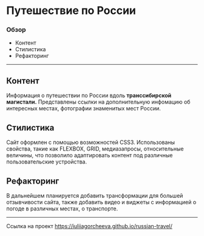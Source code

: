 # Путешествие по России

### Обзор
* Контент
* Стилистика
* Рефакторинг
____
## Контент
Информация о путешествии по России вдоль **транссибирской магистали.** Представлены ссылки на дополнительную инфомацию об интересных местах, фотографии знаменитых мест России.
## Стилистика
Сайт оформлен с помощью возможностей CSS3. Использованы свойства, такие как FLEXBOX, GRID, медиазапросы, относительные величины, что позволило адаптировать контент под различные пользовательские устройства.
## Рефакторинг
В дальнейшем планируется добавить трансформации для большей отзывчивости сайта, также добавить видео и виджеты с информацией о погоде в различных местах, о транспорте. 
___
Ссылка на проект
https://iuliiagorcheeva.github.io/russian-travel/


